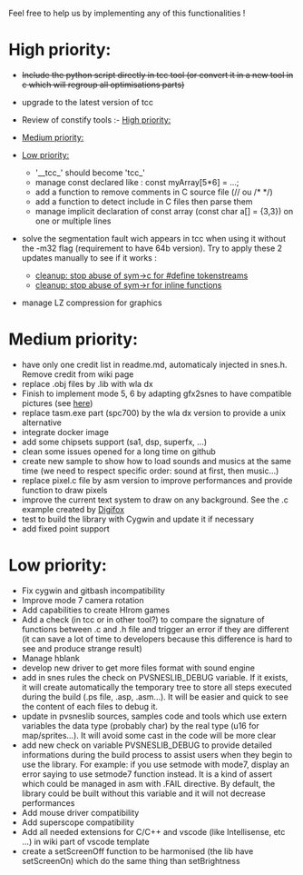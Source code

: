 Feel free to help us by implementing any of this functionalities !

# High priority:

- ~~Include the python script directly in tcc tool (or convert it in a new tool in c which will regroup all optimisations parts)~~
- upgrade to the latest version of tcc
- Review of constify tools :- [High priority:](#high-priority)
- [Medium priority:](#medium-priority)
- [Low priority:](#low-priority)

	- '\_\_tcc_' should become 'tcc_'
	- manage const declared like : const myArray[5*6] = ...;
	- add a function to remove comments in C source file (// ou /* */)
	- add a function to detect include in C files then parse them
	- manage implicit declaration of const array (const char a[] = {3,3}) on one or multiple lines
- solve the segmentation fault wich appears in tcc when using it without the -m32 flag (requirement to have 64b version). Try to apply these 2 updates manually to see if it works :
	- [cleanup: stop abuse of sym->c for #define tokenstreams](https://github.com/adorad/tcc/commit/bed17847bdfa872e219a12237e06df83e464bdba)
	- [cleanup: stop abuse of sym->r for inline functions](https://github.com/adorad/tcc/commit/d0b432ab38b09cd167d8a8065ffe1e14878d6e2d?diff=split)
- manage LZ compression for graphics

# Medium priority:

- have only one credit list in readme.md, automaticaly injected in snes.h. Remove credit from wiki page
- replace .obj files by .lib with wla dx
- Finish to implement mode 5, 6 by adapting gfx2snes to have compatible pictures (see [here](https://github.com/alekmaul/pvsneslib/issues/14))
- replace tasm.exe part (spc700) by the wla dx version to provide a unix alternative
- integrate docker image
- add some chipsets support (sa1, dsp, superfx, ...)
- clean some issues opened for a long time on github
- create new sample to show how to load sounds and musics at the same time (we need to respect specific order: sound at first, then music...)
- replace pixel.c file by asm version to improve performances and provide function to draw pixels
- improve the current text system to draw on any background. See the .c example created by [Digifox](https://github.com/malayli/snes-bg3-text)
- test to build the library with Cygwin and update it if necessary
- add fixed point support

# Low priority:

- Fix cygwin and gitbash incompatibility
- Improve mode 7 camera rotation
- Add capabilities to create HIrom games
- Add a check (in tcc or in other tool?) to compare the signature of functions between .c and .h file and trigger an error if they are different (it can save a lot of time to developers because this difference is hard to see and produce strange result)
- Manage hblank
- develop new driver to get more files format with sound engine
- add in snes rules the check on PVSNESLIB_DEBUG variable. If it exists, it will create automatically the temporary tree to store all steps executed during the build (.ps file, .asp, .asm...). It will be easier and quick to see the content of each files to debug it.
- update in pvsneslib sources, samples code and tools which use extern variables the data type (probably char) by the real type (u16 for map/sprites...). It will avoid some cast in the code will be more clear
- add new check on variable PVSNESLIB_DEBUG to provide detailed informations during the build process to assist users when they begin to use the library. For example: if you use setmode with mode7, display an error saying to use setmode7 function instead. It is a kind of assert which could be managed in asm with .FAIL directive. By default, the library could be built without this variable and it will not decrease performances
- Add mouse driver compatibility
- Add superscope compatibility
- Add all needed extensions for C/C++ and vscode (like Intellisense, etc ...) in wiki part of vscode template
- create a setScreenOff function to be harmonised (the lib have setScreenOn) which do the same thing than setBrightness